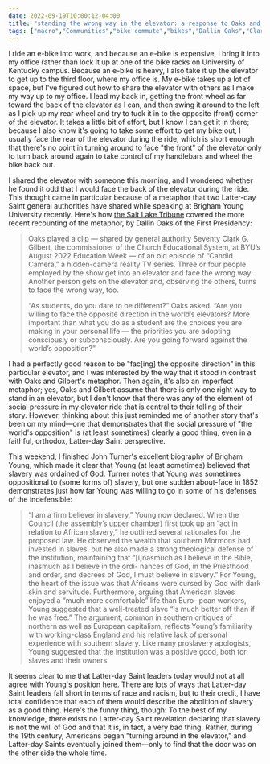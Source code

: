 ```yaml
---
date: 2022-09-19T10:00:12-04:00
title: "standing the wrong way in the elevator: a response to Oaks and Gilbert"
tags: ["macro","Communities","bike commute","bikes","Dallin Oaks","Clark Gilbert","BYU","Church Educational System","e-bike","Brigham Young","slavery","The Church of Jesus Christ of Latter-day Saints","John G. Turner"]
---
```

I ride an e-bike into work, and because an e-bike is expensive, I bring it into my office rather than lock it up at one of the bike racks on University of Kentucky campus. Because an e-bike is heavy, I also take it up the elevator to get up to the third floor, where my office is. My e-bike takes up a lot of space, but I've figured out how to share the elevator with others as I make my way up to my office. I lead my back in, getting the front wheel as far toward the back of the elevator as I can, and then swing it around to the left as I pick up my rear wheel and try to tuck it in to the opposite (front) corner of the elevator. It takes a little bit of effort, but I know I can get it in there; because I also know it's going to take some effort to get my bike out, I usually face the rear of the elevator during the ride, which is short enough that there's no point in turning around to face "the front" of the elevator only to turn back around again to take control of my handlebars and wheel the bike back out.

I shared the elevator with someone this morning, and I wondered whether he found it odd that I would face the back of the elevator during the ride. This thought came in particular because of a metaphor that two Latter-day Saint general authorities have shared while speaking at Brigham Young University recently. Here's how [the Salt Lake Tribune](https://www.sltrib.com/religion/2022/09/13/byu-wont-cave-ways-world-lds/) covered the more recent recounting of the metaphor, by Dallin Oaks of the First Presidency: 

> Oaks played a clip — shared by general authority Seventy Clark G. Gilbert, the commissioner of the Church Educational System, at BYU’s August 2022 Education Week — of an old episode of “Candid Camera,” a hidden-camera reality TV series. Three or four people employed by the show get into an elevator and face the wrong way. Another person gets on the elevator and, observing the others, turns to face the wrong way, too.
>
> “As students, do you dare to be different?” Oaks asked. “Are you willing to face the opposite direction in the world’s elevators? More important than what you do as a student are the choices you are making in your personal life — the priorities you are adopting consciously or subconsciously. Are you going forward against the world’s opposition?”

I had a perfectly good reason to be "fac[ing] the opposite direction" in this particular elevator, and I was interested by the way that it stood in contrast with Oaks and Gilbert's metaphor. Then again, it's also an imperfect metaphor; yes, Oaks and Gilbert assume that there is only one right way to stand in an elevator, but I don't know that there was any of the element of social pressure in my elevator ride that is central to their telling of their story. However, thinking about this just reminded me of another story that's been on my mind—one that demonstrates that the social pressure of "the world's opposition" is (at least sometimes) clearly a good thing, even in a faithful, orthodox, Latter-day Saint perspective.

This weekend, I finished John Turner's excellent biography of Brigham Young, which made it clear that Young (at least sometimes) believed that slavery was ordained of God. Turner notes that Young was sometimes oppositional to (some forms of) slavery, but one sudden about-face in 1852 demonstrates just how far Young was willing to go in some of his defenses of the indefensible:

> “I am a firm believer in slavery,” Young now declared. When the Council (the assembly’s upper chamber) first took up an “act in relation to African slavery,” he outlined several rationales for the proposed law. He observed the wealth that southern Mormons had invested in slaves, but he also made a strong theological defense of the institution, maintaining that “[i]nasmuch as I believe in the Bible, inasmuch as I believe in the ordi- nances of God, in the Priesthood and order, and decrees of God, I must believe in slavery.” For Young, the heart of the issue was that Africans were cursed by God with dark skin and servitude. Furthermore, arguing that American slaves enjoyed a “much more comfortable” life than Euro- pean workers, Young suggested that a well-treated slave “is much better off than if he was free.” The argument, common in southern critiques of northern as well as European capitalism, reflects Young’s familiarity with working-class England and his relative lack of personal experience with southern slavery. Like many proslavery apologists, Young suggested that the institution was a positive good, both for slaves and their owners.

It seems clear to me that Latter-day Saint leaders today would not at all agree with Young's position here. There are lots of ways that Latter-day Saint leaders fall short in terms of race and racism, but to their credit, I have total confidence that each of them would describe the abolition of slavery as a good thing. Here's the funny thing, though: To the best of my knowledge, there exists no Latter-day Saint revelation declaring that slavery is not the will of God and that it is, in fact, a very bad thing. Rather, during the 19th century, Americans began "turning around in the elevator," and Latter-day Saints eventually joined them—only to find that the door was on the other side the whole time.